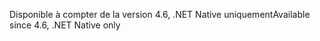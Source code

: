 <span data-ttu-id="93670-101">Disponible à compter de la version 4.6, .NET Native uniquement</span><span class="sxs-lookup"><span data-stu-id="93670-101">Available since 4.6, .NET Native only</span></span>